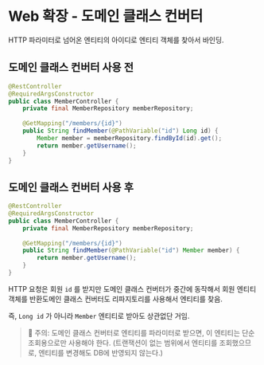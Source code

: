 # Web 확장 - 도메인 클래스 컨버터

HTTP 파라미터로 넘어온 엔티티의 아이디로 엔티티 객체를 찾아서 바인딩.

## 도메인 클래스 컨버터 사용 전

```java
@RestController
@RequiredArgsConstructor
public class MemberController {
	private final MemberRepository memberRepository;
	
	@GetMapping("/members/{id}")
	public String findMember(@PathVariable("id") Long id) {
		Member member = memberRepository.findById(id).get();
		return member.getUsername();
	}
}
```

## 도메인 클래스 컨버터 사용 후

```java
@RestController
@RequiredArgsConstructor
public class MemberController {
	private final MemberRepository memberRepository;
	
	@GetMapping("/members/{id}")
	public String findMember(@PathVariable("id") Member member) {
		return member.getUsername();
	}
}
```

HTTP 요청은 회원 `id` 를 받지만 도메인 클래스 컨버터가 중간에 동작해서 회원 엔티티 객체를 반환도메인 클래스 컨버터도 리파지토리를 사용해서 엔티티를 찾음.

즉, `Long id` 가 아니라 `Member` 엔티티로 받아도 상관없단 거임.

> 📌 주의: 도메인 클래스 컨버터로 엔티티를 파라미터로 받으면, 이 엔티티는 단순 조회용으로만 사용해야 한다. (트랜잭션이 없는 범위에서 엔티티를 조회했으므로, 엔티티를 변경해도 DB에 반영되지 않는다.)
